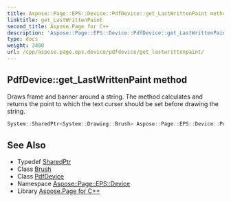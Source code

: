 ```yaml
---
title: Aspose::Page::EPS::Device::PdfDevice::get_LastWrittenPaint method
linktitle: get_LastWrittenPaint
second_title: Aspose.Page for C++
description: 'Aspose::Page::EPS::Device::PdfDevice::get_LastWrittenPaint method. Draws frame and banner around a string. The method calculates and returns the point to which the text curser should be set before drawing the string in C++.'
type: docs
weight: 3400
url: /cpp/aspose.page.eps.device/pdfdevice/get_lastwrittenpaint/
---
```

## PdfDevice::get_LastWrittenPaint method


Draws frame and banner around a string. The method calculates and returns the point to which the text curser should be set before drawing the string.

```cpp
System::SharedPtr<System::Drawing::Brush> Aspose::Page::EPS::Device::PdfDevice::get_LastWrittenPaint() const
```

## See Also

* Typedef [SharedPtr](../../../system/sharedptr/)
* Class [Brush](../../../system.drawing/brush/)
* Class [PdfDevice](../)
* Namespace [Aspose::Page::EPS::Device](../../)
* Library [Aspose.Page for C++](../../../)
